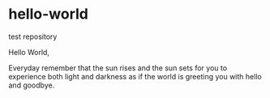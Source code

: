 # hello-world
test repository

Hello World,

Everyday remember that the sun rises and the sun sets for you to experience both light and darkness as if the world is greeting you with hello and goodbye.
